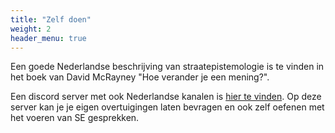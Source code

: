 ```yaml
---
title: "Zelf doen"
weight: 2
header_menu: true
---
```

Een goede Nederlandse beschrijving van straatepistemologie is te vinden in het boek van David McRayney "Hoe verander je een mening?".

Een discord server met ook Nederlandse kanalen is [hier te vinden](https://discord.gg/sKap3zM). Op deze server kan je je eigen overtuigingen laten bevragen en ook zelf oefenen met het voeren van SE gesprekken.